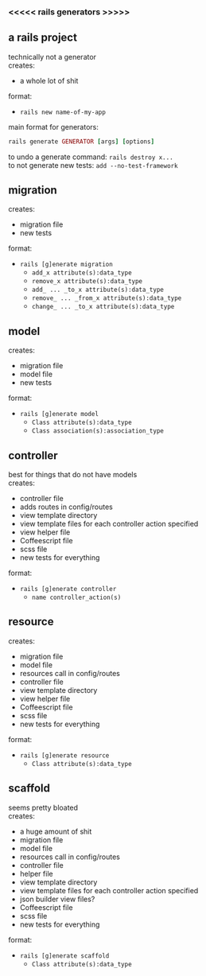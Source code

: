 ### <<<<< rails generators >>>>>

## a rails project
technically not a generator<br>
creates:
- a whole lot of shit

format:
- `rails new name-of-my-app`

main format for generators:
```ruby
rails generate GENERATOR [args] [options]
```

to undo a generate command: `rails destroy x...` <br>
to not generate new tests: `add --no-test-framework`


## migration
creates: 
- migration file
- new tests

format: 	
- `rails [g]enerate migration`
  - `add_x attribute(s):data_type`
  - `remove_x attribute(s):data_type`
  - `add_ ... _to_x attribute(s):data_type`
  - `remove_ ... _from_x attribute(s):data_type`
  - `change_ ... _to_x attribute(s):data_type`

## model
creates: 	
- migration file
- model file
- new tests

format: 	
- `rails [g]enerate model`
  - `Class attribute(s):data_type`
  - `Class association(s):association_type`

## controller
best for things that do not have models<br>
creates: 	
- controller file
- adds routes in config/routes
- view template directory
- view template files for each controller action specified
- view helper file
- Coffeescript file
- scss file
- new tests for everything

format:	
- `rails [g]enerate controller`
  - `name controller_action(s)`

## resource
creates:
- migration file
- model file
- resources call in config/routes
- controller file
- view template directory
- view helper file
- Coffeescript file
- scss file
- new tests for everything
	
format:
- `rails [g]enerate resource`
  - `Class attribute(s):data_type`

## scaffold
seems pretty bloated<br>
creates:
- a huge amount of shit
- migration file
- model file
- resources call in config/routes
- controller file
- helper file
- view template directory
- view template files for each controller action specified
- json builder view files?
- Coffeescript file
- scss file	
- new tests for everything

format:
- `rails [g]enerate scaffold`
  - `Class attribute(s):data_type`








